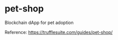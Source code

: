 # pet-shop
Blockchain dApp for pet adoption 


Reference: https://trufflesuite.com/guides/pet-shop/
